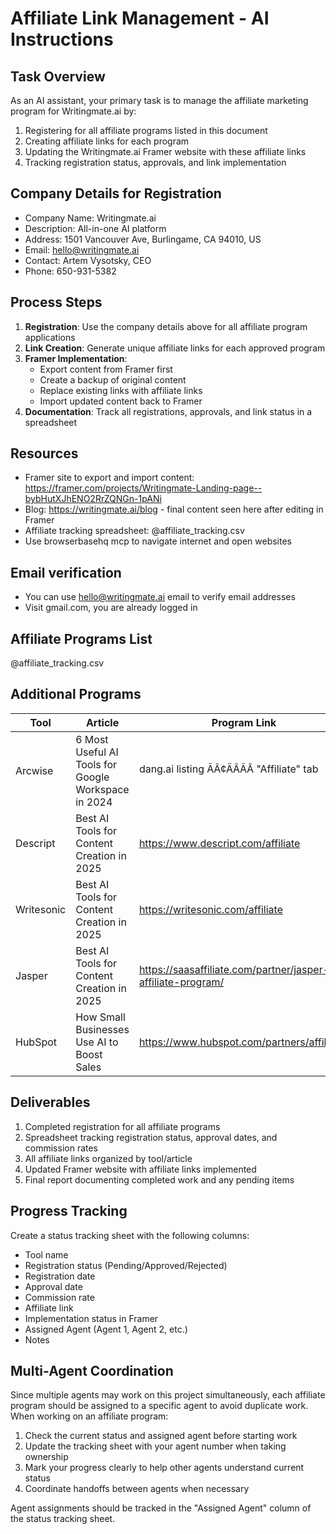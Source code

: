 # Affiliate Link Management - AI Instructions

## Task Overview

As an AI assistant, your primary task is to manage the affiliate marketing program for Writingmate.ai by:

1. Registering for all affiliate programs listed in this document
2. Creating affiliate links for each program
3. Updating the Writingmate.ai Framer website with these affiliate links
4. Tracking registration status, approvals, and link implementation

## Company Details for Registration

- Company Name: Writingmate.ai
- Description: All-in-one AI platform
- Address: 1501 Vancouver Ave, Burlingame, CA 94010, US
- Email: hello@writingmate.ai
- Contact: Artem Vysotsky, CEO
- Phone: 650-931-5382

## Process Steps

1. **Registration**: Use the company details above for all affiliate program applications
2. **Link Creation**: Generate unique affiliate links for each approved program
3. **Framer Implementation**:
   - Export content from Framer first
   - Create a backup of original content
   - Replace existing links with affiliate links
   - Import updated content back to Framer
4. **Documentation**: Track all registrations, approvals, and link status in a spreadsheet

## Resources

- Framer site to export and import content: https://framer.com/projects/Writingmate-Landing-page--bybHutXJhENO2RrZQNGn-1pANi
- Blog: https://writingmate.ai/blog - final content seen here after editing in Framer
- Affiliate tracking spreadsheet: @affiliate_tracking.csv
- Use browserbasehq mcp to navigate internet and open websites

## Email verification

- You can use hello@writingmate.ai email to verify email addresses
- Visit gmail.com, you are already logged in

## Affiliate Programs List

@affiliate_tracking.csv

## Additional Programs

| Tool       | Article                                             | Program Link                                                   |
| ---------- | --------------------------------------------------- | -------------------------------------------------------------- |
| Arcwise    | 6 Most Useful AI Tools for Google Workspace in 2024 | dang.ai listing ÃÂ¢ÃÂÃÂ "Affiliate" tab                              |
| Descript   | Best AI Tools for Content Creation in 2025          | https://www.descript.com/affiliate                             |
| Writesonic | Best AI Tools for Content Creation in 2025          | https://writesonic.com/affiliate                               |
| Jasper     | Best AI Tools for Content Creation in 2025          | https://saasaffiliate.com/partner/jasper-ai-affiliate-program/ |
| HubSpot    | How Small Businesses Use AI to Boost Sales          | https://www.hubspot.com/partners/affiliates                    |

## Deliverables

1. Completed registration for all affiliate programs
2. Spreadsheet tracking registration status, approval dates, and commission rates
3. All affiliate links organized by tool/article
4. Updated Framer website with affiliate links implemented
5. Final report documenting completed work and any pending items

## Progress Tracking

Create a status tracking sheet with the following columns:

- Tool name
- Registration status (Pending/Approved/Rejected)
- Registration date
- Approval date
- Commission rate
- Affiliate link
- Implementation status in Framer
- Assigned Agent (Agent 1, Agent 2, etc.)
- Notes

## Multi-Agent Coordination

Since multiple agents may work on this project simultaneously, each affiliate program should be assigned to a specific agent to avoid duplicate work. When working on an affiliate program:

1. Check the current status and assigned agent before starting work
2. Update the tracking sheet with your agent number when taking ownership
3. Mark your progress clearly to help other agents understand current status
4. Coordinate handoffs between agents when necessary

Agent assignments should be tracked in the "Assigned Agent" column of the status tracking sheet.

